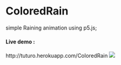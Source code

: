 # ColoredRain

simple Raining animation using p5.js;

<h4> Live demo : </h4>
  http://tuturo.herokuapp.com/ColoredRain
  
  
  <img src="https://image.ibb.co/eBMxbF/Capture.png"/>
